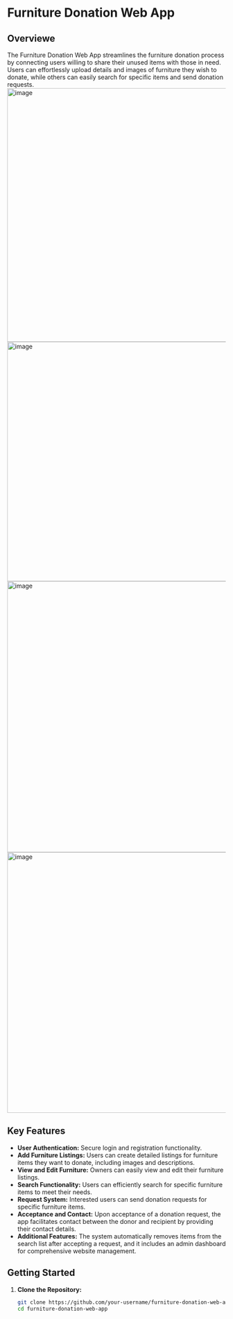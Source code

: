 # Furniture Donation Web App

## Overviewe
The Furniture Donation Web App streamlines the furniture donation process by connecting users willing to share their unused items with those in need. Users can effortlessly upload details and images of furniture they wish to donate, while others can easily search for specific items and send donation requests.
<img width="585" alt="image" src="https://github.com/su0ltan/furniture-donation-website/assets/53498277/e50c5eaf-0d8c-459f-94fe-fb4ae817ecb7">
<img width="552" alt="image" src="https://github.com/su0ltan/furniture-donation-website/assets/53498277/7ef9f492-baa6-48b8-b5b1-0c308cb0b8c4">
<img width="625" alt="image" src="https://github.com/su0ltan/furniture-donation-website/assets/53498277/f6592983-00a5-458a-86dd-102f50ff0e1d">
<img width="601" alt="image" src="https://github.com/su0ltan/furniture-donation-website/assets/53498277/ea5623c1-c479-47ce-92e2-84ba8904e49f">



## Key Features

- **User Authentication:** Secure login and registration functionality.
- **Add Furniture Listings:** Users can create detailed listings for furniture items they want to donate, including images and descriptions.
- **View and Edit Furniture:** Owners can easily view and edit their furniture listings.
- **Search Functionality:** Users can efficiently search for specific furniture items to meet their needs.
- **Request System:** Interested users can send donation requests for specific furniture items.
- **Acceptance and Contact:** Upon acceptance of a donation request, the app facilitates contact between the donor and recipient by providing their contact details.
- **Additional Features:** The system automatically removes items from the search list after accepting a request, and it includes an admin dashboard for comprehensive website management.

## Getting Started

1. **Clone the Repository:**
   ```bash
   git clone https://github.com/your-username/furniture-donation-web-app.git
   cd furniture-donation-web-app
